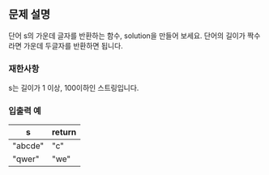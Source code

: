 ## 문제 설명

단어 s의 가운데 글자를 반환하는 함수, solution을 만들어 보세요. 단어의 길이가 짝수라면 가운데 두글자를 반환하면 됩니다.

### 재한사항

s는 길이가 1 이상, 100이하인 스트링입니다.

### 입출력 예

|s	|return|
|---|---|
|"abcde"|"c" |
|"qwer"	|"we"|